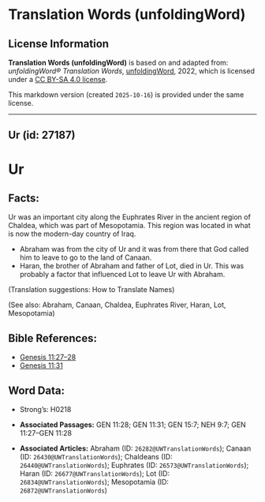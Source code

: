 # Translation Words (unfoldingWord)

## License Information

**Translation Words (unfoldingWord)** is based on and adapted from: _unfoldingWord® Translation Words_, [unfoldingWord](https://unfoldingword.org/utw), 2022, which is licensed under a [CC BY-SA 4.0 license](https://creativecommons.org/licenses/by-sa/4.0/legalcode.en).

This markdown version (created `2025-10-16`) is provided under the same license.



--------------------------------

## Ur (id: 27187)

Ur
==

Facts:
------

Ur was an important city along the Euphrates River in the ancient region of Chaldea, which was part of Mesopotamia. This region was located in what is now the modern\-day country of Iraq.

* Abraham was from the city of Ur and it was from there that God called him to leave to go to the land of Canaan.
* Haran, the brother of Abraham and father of Lot, died in Ur. This was probably a factor that influenced Lot to leave Ur with Abraham.

(Translation suggestions: How to Translate Names)

(See also: Abraham, Canaan, Chaldea, Euphrates River, Haran, Lot, Mesopotamia)

Bible References:
-----------------

* [Genesis 11:27–28](https://ref.ly/Gen11:27-Gen11:28)
* [Genesis 11:31](https://ref.ly/Gen11:31)

Word Data:
----------

* Strong’s: H0218

* **Associated Passages:** GEN 11:28; GEN 11:31; GEN 15:7; NEH 9:7; GEN 11:27–GEN 11:28
* **Associated Articles:** Abraham (ID: `26282@UWTranslationWords`); Canaan (ID: `26430@UWTranslationWords`); Chaldeans (ID: `26440@UWTranslationWords`); Euphrates (ID: `26573@UWTranslationWords`); Haran (ID: `26677@UWTranslationWords`); Lot (ID: `26834@UWTranslationWords`); Mesopotamia (ID: `26872@UWTranslationWords`)

